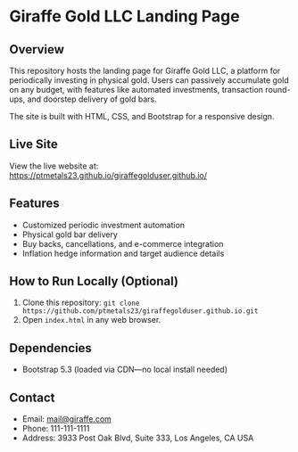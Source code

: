 # Giraffe Gold LLC Landing Page

## Overview
This repository hosts the landing page for Giraffe Gold LLC, a platform for periodically investing in physical gold. Users can passively accumulate gold on any budget, with features like automated investments, transaction round-ups, and doorstep delivery of gold bars.

The site is built with HTML, CSS, and Bootstrap for a responsive design.

## Live Site
View the live website at: https://ptmetals23.github.io/giraffegolduser.github.io/

## Features
- Customized periodic investment automation
- Physical gold bar delivery
- Buy backs, cancellations, and e-commerce integration
- Inflation hedge information and target audience details

## How to Run Locally (Optional)
1. Clone this repository: `git clone https://github.com/ptmetals23/giraffegolduser.github.io.git`
2. Open `index.html` in any web browser.

## Dependencies
- Bootstrap 5.3 (loaded via CDN—no local install needed)

## Contact
- Email: mail@giraffe.com
- Phone: 111-111-1111
- Address: 3933 Post Oak Blvd, Suite 333, Los Angeles, CA USA
